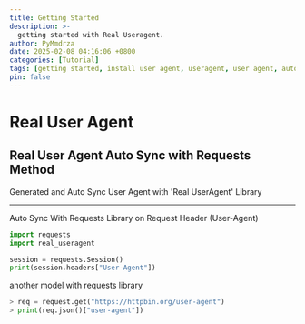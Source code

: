 ```yaml
---
title: Getting Started
description: >-
  getting started with Real Useragent.
author: PyMmdrza
date: 2025-02-08 04:16:06 +0800
categories: [Tutorial]
tags: [getting started, install user agent, useragent, user agent, auto]
pin: false
---
```


# Real User Agent

## Real User Agent Auto Sync with Requests Method


Generated and Auto Sync User Agent with 'Real UserAgent' Library


---

Auto Sync With Requests Library on Request Header (User-Agent)

```python
import requests
import real_useragent

session = requests.Session()
print(session.headers["User-Agent"])
```
another model with requests library

```python
> req = request.get("https://httpbin.org/user-agent")
> print(req.json()["user-agent"])
```


[nodejs]: https://nodejs.org/
[starter]: https://github.com/real-useragent/getting-started
[pages-workflow-src]: https://docs.github.com/en/pages/getting-started-with-github-pages/configuring-a-publishing-source-for-your-github-pages-site#publishing-with-a-custom-github-actions-workflow
